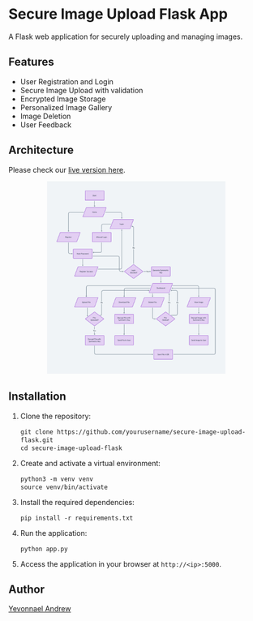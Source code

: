 # Secure Image Upload Flask App

A Flask web application for securely uploading and managing images.

## Features

- User Registration and Login
- Secure Image Upload with validation
- Encrypted Image Storage
- Personalized Image Gallery
- Image Deletion
- User Feedback

## Architecture

Please check our [live version here](https://secureupload.yevonnaelandrew.com/).

<div align="center">
    <img src="./diagram.png" alt="Diagram" width="70%">
</div>

## Installation

1. Clone the repository:

    ```
    git clone https://github.com/yourusername/secure-image-upload-flask.git
    cd secure-image-upload-flask
    ```

2. Create and activate a virtual environment:

    ```
    python3 -m venv venv
    source venv/bin/activate
    ```

3. Install the required dependencies:

    ```
    pip install -r requirements.txt
    ```

4. Run the application:

    ```
    python app.py
    ```

5. Access the application in your browser at `http://<ip>:5000`.

## Author

[Yevonnael Andrew](https://github.com/yevonnaelandrew)

